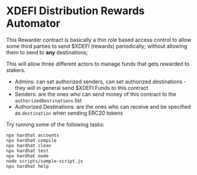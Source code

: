 # XDEFI Distribution Rewards Automator

This Rewarder contract is basically a thin role based access control to allow some third parties to send $XDEFI (rewards) periodically; without allowing them to send to **any** destinations;

This will allow three different actors to manage funds that gets rewarded to stakers.

- Admins: can set authorized senders, can set authorized destinations - they will in general send $XDEFI Funds to this contract
- Senders: are the ones who can send money of this contract to the `authorizedDestinations` list
- Authorized Destinations: are the ones who can receive and be specified as `destination` when sending ERC20 tokens

Try running some of the following tasks:

```shell
npx hardhat accounts
npx hardhat compile
npx hardhat clean
npx hardhat test
npx hardhat node
node scripts/sample-script.js
npx hardhat help
```
